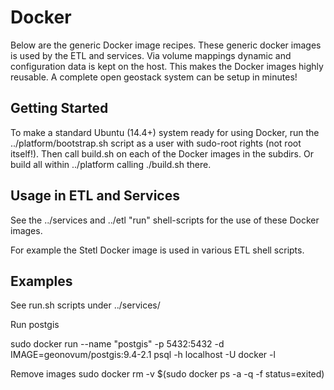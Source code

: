 # Docker

Below are the generic Docker image recipes. These generic docker images is used by the ETL and services. 
Via volume mappings
dynamic and configuration data is kept on the host. This makes the Docker images highly reusable.
A complete open geostack system can be setup in minutes!

## Getting Started

To make a standard Ubuntu (14.4+) system ready for using
Docker, run the ../platform/bootstrap.sh script as a user with sudo-root rights (not root itself!).
Then call build.sh on each of the Docker images in the subdirs. Or build all within
../platform calling ./build.sh there.

## Usage in ETL and Services

See the ../services and ../etl "run" shell-scripts for the use of these Docker images.

For example the Stetl Docker image is used in various ETL shell scripts.

## Examples

See run.sh scripts under ../services/<service>

Run postgis

sudo docker run --name "postgis" -p 5432:5432 -d IMAGE=geonovum/postgis:9.4-2.1
psql -h localhost -U docker  -l

Remove images
sudo docker rm -v $(sudo docker ps -a -q -f status=exited)
